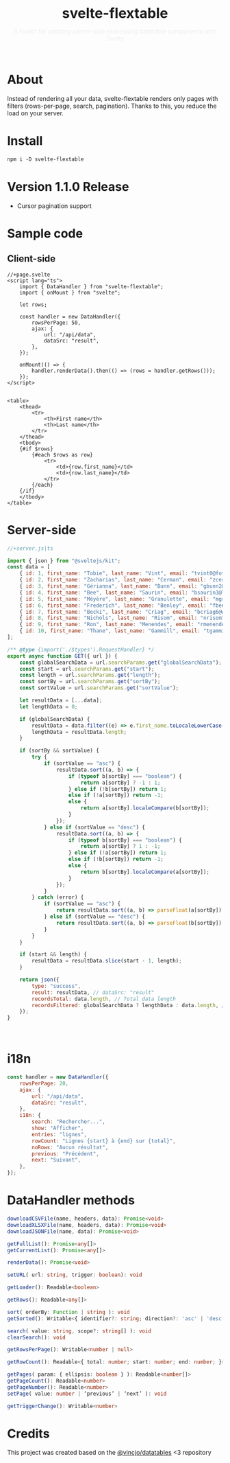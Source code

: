 <div align="center">
  <p align="center">
</p>
  <h1 align="center" style="font-size:32px;margin:0;border:none;">svelte-flextable</h1>
  <p style="color:#eee">A toolkit for creating server-side processing datatable components with Svelte</p>
  <p>
</p>
</div>

<br>

# About

Instead of rendering all your data, svelte-flextable renders only pages with filters (rows-per-page, search, pagination). Thanks to this, you reduce the load on your server.

# Install

```apache
npm i -D svelte-flextable
```

# Version 1.1.0 Release

- Cursor pagination support

# Sample code

## Client-side

```svelte
//+page.svelte
<script lang="ts">
    import { DataHandler } from "svelte-flextable";
    import { onMount } from "svelte";

    let rows;

    const handler = new DataHandler({
        rowsPerPage: 50,
        ajax: {
            url: "/api/data",
            dataSrc: "result",
        },
    });

    onMount(() => {
        handler.renderData().then(() => (rows = handler.getRows()));
    });
</script>


<table>
    <thead>
        <tr>
            <th>First name</th>
            <th>Last name</th>
        </tr>
    </thead>
    <tbody>
    {#if $rows}
        {#each $rows as row}
            <tr>
                <td>{row.first_name}</td>
                <td>{row.last_name}</td>
            </tr>
        {/each}
    {/if}
    </tbody>
</table>
```

# Server-side

```javascript
//+server.js|ts

import { json } from "@sveltejs/kit";
const data = [
    { id: 1, first_name: "Tobie", last_name: "Vint", email: "tvint0@fotki.com" },
    { id: 2, first_name: "Zacharias", last_name: "Cerman", email: "zcerman1@sciencedirect.com" },
    { id: 3, first_name: "Gérianna", last_name: "Bunn", email: "gbunn2@foxnews.com" },
    { id: 4, first_name: "Bee", last_name: "Saurin", email: "bsaurin3@live.com" },
    { id: 5, first_name: "Méyère", last_name: "Granulette", email: "mgranul4@yellowbook.com" },
    { id: 6, first_name: "Frederich", last_name: "Benley", email: "fbenley5@ameblo.jp" },
    { id: 7, first_name: "Becki", last_name: "Criag", email: "bcriag6@washingtonpost.com" },
    { id: 8, first_name: "Nichols", last_name: "Risom", email: "nrisom7@google.com.br" },
    { id: 9, first_name: "Ron", last_name: "Menendes", email: "rmenendes8@prnewswire.com" },
    { id: 10, first_name: "Thane", last_name: "Gammill", email: "tgammill9@com.com" },
];

/** @type {import('./$types').RequestHandler} */
export async function GET({ url }) {
    const globalSearchData = url.searchParams.get("globalSearchData");
    const start = url.searchParams.get("start");
    const length = url.searchParams.get("length");
    const sortBy = url.searchParams.get("sortBy");
    const sortValue = url.searchParams.get("sortValue");

    let resultData = [...data];
    let lengthData = 0;

    if (globalSearchData) {
        resultData = data.filter((e) => e.first_name.toLocaleLowerCase().includes(globalSearchData) || e.last_name.toLocaleLowerCase().includes(globalSearchData) || e.email.toLocaleLowerCase().includes(globalSearchData));
        lengthData = resultData.length;
    }

    if (sortBy && sortValue) {
        try {
            if (sortValue == "asc") {
                resultData.sort((a, b) => {
                    if (typeof b[sortBy] === "boolean") {
                        return a[sortBy] ? -1 : 1;
                    } else if (!b[sortBy]) return 1;
                    else if (!a[sortBy]) return -1;
                    else {
                        return a[sortBy].localeCompare(b[sortBy]);
                    }
                });
            } else if (sortValue == "desc") {
                resultData.sort((a, b) => {
                    if (typeof b[sortBy] === "boolean") {
                        return a[sortBy] ? 1 : -1;
                    } else if (!a[sortBy]) return 1;
                    else if (!b[sortBy]) return -1;
                    else {
                        return b[sortBy].localeCompare(a[sortBy]);
                    }
                });
            }
        } catch (error) {
            if (sortValue == "asc") {
                return resultData.sort((a, b) => parseFloat(a[sortBy]) - parseFloat(b[sortBy]));
            } else if (sortValue == "desc") {
                return resultData.sort((a, b) => parseFloat(b[sortBy]) - parseFloat(a[sortBy]));
            }
        }
    }

    if (start && length) {
        resultData = resultData.slice(start - 1, length);
    }

    return json({
        type: "success",
        result: resultData, // dataSrc: "result"
        recordsTotal: data.length, // Total data length
        recordsFiltered: globalSearchData ? lengthData : data.length, //Filtered data length
    });
}
```

<br>

# i18n

```javascript
const handler = new DataHandler({
    rowsPerPage: 20,
    ajax: {
        url: "/api/data",
        dataSrc: "result",
    },
    i18n: {
        search: "Rechercher...",
        show: "Afficher",
        entries: "lignes",
        rowCount: "Lignes {start} à {end} sur {total}",
        noRows: "Aucun résultat",
        previous: "Précédent",
        next: "Suivant",
    },
});
```

# DataHandler methods

```typescript
downloadCSVFile(name, headers, data): Promise<void>
downloadXLSXFile(name, headers, data): Promise<void>
downloadJSONFile(name, data): Promise<void>
```

```typescript
getFullList(): Promise<any[]>
getCurrentList(): Promise<any[]>
```

```typescript
renderData(): Promise<void>
```

```typescript
setURL( url: string, trigger: boolean): void
```

```typescript
getLoader(): Readable<boolean>
```

```typescript
getRows(): Readable<any[]>
```

```typescript
sort( orderBy: Function | string ): void
getSorted(): Writable<{ identifier?: string; direction?: 'asc' | 'desc'; }>
```

```typescript
search( value: string, scope?: string[] ): void
clearSearch(): void
```

```typescript
getRowsPerPage(): Writable<number | null>
```

```typescript
getRowCount(): Readable<{ total: number; start: number; end: number; }>
```

```typescript
getPages( param: { ellipsis: boolean } ): Readable<number[]>
getPageCount(): Readable<number>
getPageNumber(): Readable<number>
setPage( value: number | ‘previous’ | ‘next’ ): void
```

```typescript
getTriggerChange(): Writable<number>
```

# Credits

This project was created based on the [@vincjo/datatables](https://github.com/vincjo/datatables) <3 repository
